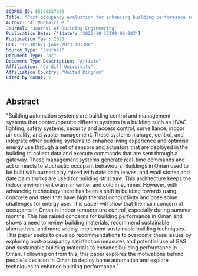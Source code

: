 ```yaml
---
SCOPUS_ID: 85166337680
Title: "Post-occupancy evaluation for enhancing building performance and automation deployment"
Author: "Al Mughairi M."
Journal: "Journal of Building Engineering"
Publication Date: {'$date': '2023-10-15T00:00:00Z'}
Publication Year: 2023
DOI: "10.1016/j.jobe.2023.107388"
Source Type: "Journal"
Document Type: "ar"
Document Type Description: "Article"
Affiliation: "Cardiff University"
Affiliation Country: "United Kingdom"
Cited by count: 7
---
```


## Abstract
"Building automation systems are building control and management systems that control/operate different systems in a building such as HVAC, lighting, safety systems, security and access control, surveillance, indoor air quality, and waste management. These systems manage, control, and integrate other building systems to enhance living experience and optimise energy use through a set of sensors and actuators that are deployed in the building to collect data and execute commands that are sent through a gateway. These management systems generate real-time commands and act or reacts to stochastic occupant behaviours. Buildings in Oman used to be built with burned clay mixed with date palm leaves, and wadi stones and date palm trunks are used for building structure. This architecture keeps the indoor environment warm in winter and cold in summer. However, with advancing technology there has been a shift in building towards using concrete and steel that have high thermal conductivity and pose some challenges for energy use. This paper will show that the main concern of occupants in Oman is indoor temperature control, especially during summer months. This has raised concerns for building performance in Oman and shows a need to review building materials, recommend sustainable alternatives, and more widely, implement sustainable building techniques. This paper seeks to develop recommendations to overcome these issues by exploring post-occupancy satisfaction measures and potential use of BAS and sustainable building materials to enhance building performance in Oman. Following on from this, this paper explores the motivations behind people's decision in Oman to deploy home automation and explore techniques to enhance building performance."

